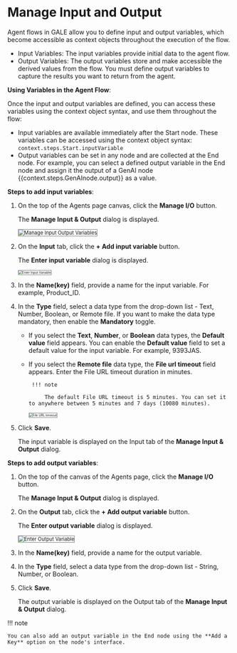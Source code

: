 # Manage Input and Output

Agent flows in GALE allow you to define input and output variables, which become accessible as context objects throughout the execution of the flow.

* Input Variables: The input variables provide initial data to the agent flow. 
* Output Variables: The output variables store and make accessible the derived values from the flow. You must define output variables to capture the results you want to return from the agent.

**Using Variables in the Agent Flow**:

Once the input and output variables are defined, you can access these variables using the context object syntax, and use them throughout the flow:

* Input variables are available immediately after the Start node. These variables can be accessed using the context object syntax: `context.steps.Start.inputVariable`
* Output variables can be set in any node and are collected at the End node. For example, you can select a defined output variable in the End node and assign it the output of a GenAI node {{context.steps.GenAInode.output}} as a value.


**Steps to add input variables**:

1. On the top of the Agents page canvas, click the **Manage I/O** button.

    The **Manage Input & Output** dialog is displayed.

    <img src="../images/manage-input-output-variables.png" alt="Manage Input Output Variables" title="Manage Input Output Variables" style="border: 1px solid gray; zoom:80%;">

1. On the **Input** tab, click the **+ Add input variable** button.

    The **Enter input variable** dialog is displayed.

    <img src="../images/enter-input-variable.png" alt="Enter Input Variable" title="Enter Input Variable" style="border: 1px solid gray; zoom:50%;">

1. In the **Name(key)** field, provide a name for the input variable. For example, Product_ID.
2. In the **Type** field, select a data type from the drop-down list - Text, Number, Boolean, or Remote file.
If you want to make the data type mandatory, then enable the **Mandatory** toggle.
    *  If you select the **Text**, **Number**, or **Boolean** data types, the **Default value** field appears. You can enable the **Default value** field to set a default value for the input variable. For example, 9393JAS.
    
    *  If you select the **Remote file** data type, the **File url timeout** field appears. Enter the File URL timeout duration in minutes.
            
            !!! note

                The default File URL timeout is 5 minutes. You can set it to anywhere between 5 minutes and 7 days (10080 minutes).
                          
         <img src="../images/url-timeout.png" alt="File URL timeout" title="File URL timeout" style="border: 1px solid gray; zoom:50%;">


3. Click **Save**.

    The input variable is displayed on the Input tab of the **Manage Input & Output** dialog.

**Steps to add output variables**:

1. On the top of the canvas of the Agents page, click the **Manage I/O** button.

    The **Manage Input & Output** dialog is displayed.

1. On the **Output** tab, click the **+ Add output variable** button.

    The **Enter output variable** dialog is displayed.

    <img src="../images/enter-output-variable.png" alt="Enter Output Variable" title="Enter Output Variable" style="border: 1px solid gray; zoom:80%;">

1. In the **Name(key)** field, provide a name for the output variable.
2. In the **Type** field, select a data type from the drop-down list - String, Number, or Boolean.
3. Click **Save**. 

    The output variable is displayed on the Output tab of the **Manage Input & Output** dialog. 

!!! note

    You can also add an output variable in the End node using the **Add a Key** option on the node's interface.


